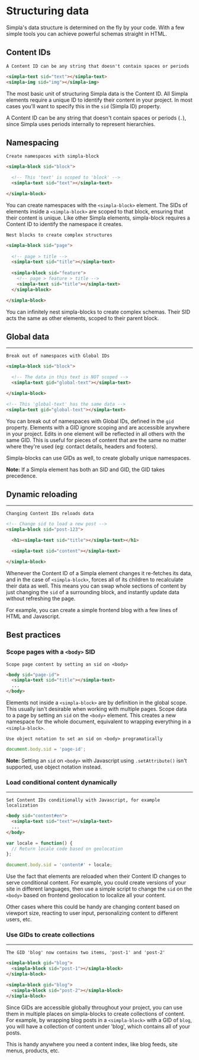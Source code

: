 # Structuring data
Simpla's data structure is determined on the fly by your code. With a few simple tools you can achieve powerful schemas straight in HTML.

## Content IDs
```comment
A Content ID can be any string that doesn't contain spaces or periods
```

```html
<simpla-text sid="text"></simpla-text>
<simpla-img sid="img"></simpla-img>
```

The most basic unit of structuring Simpla data is the Content ID. All Simpla elements require a unique ID to identify their content in your project. In most cases you'll want to specify this in the `sid` (Simpla ID) property. 

A Content ID can be any string that doesn't contain spaces or periods (`.`), since Simpla uses periods internally to represent hierarchies.


## Namespacing

```comment
Create namespaces with simpla-block
```

```html
<simpla-block sid="block">

  <!-- This 'text' is scoped to 'block' -->
  <simpla-text sid="text"></simpla-text>

</simpla-block>
```

You can create namespaces with the `<simpla-block>` element. The SIDs of elements inside a `<simpla-block>` are scoped to that block, ensuring that their content is unique. Like other Simpla elements, simpla-block requires a Content ID to identify the namespace it creates.

```comment
Nest blocks to create complex structures
```

```html
<simpla-block sid="page">
 
  <!-- page > title -->
  <simpla-text sid="title"></simpla-text>
  
  <simpla-block sid="feature">
    <!-- page > feature > title -->
    <simpla-text sid="title"></simpla-text>
  </simpla-block>

</simpla-block>
```

You can infinitely nest simpla-blocks to create complex schemas. Their SID acts the same as other elements, scoped to their parent block.

## Global data

<hr>

```comment
Break out of namespaces with Global IDs
```

```html
<simpla-block sid="block">

  <!-- The data in this text is NOT scoped -->
  <simpla-text gid="global-text"></simpla-text>

</simpla-block>

<!-- This 'global-text' has the same data -->
<simpla-text gid="global-text"></simpla-text>
```

You can break out of namespaces with Global IDs, defined in the `gid` property. Elements with a GID ignore scoping and are accessible anywhere in your project. Edits in one element will be reflected in all others with the same GID. This is useful for pieces of content that are the same no matter where they're used (eg: contact details, headers and footers).

Simpla-blocks can use GIDs as well, to create globally unique namespaces.

**Note:** If a Simpla element has both an SID and GID, the GID takes precedence.


## Dynamic reloading 

<hr>

```comment
Changing Content IDs reloads data
```

```html
<!-- Change sid to load a new post -->
<simpla-block sid="post-123">

  <h1><simpla-text sid="title"></simpla-text></h1>

  <simpla-text sid="content"></simpla-text>

</simpla-block>
```

Whenever the Content ID of a Simpla element changes it re-fetches its data, and in the case of `<simpla-block>`, forces all of its children to recalculate their data as well. This means you can swap whole sections of content by just changing the `sid` of a surrounding block, and instantly update data without refreshing the page.

For example, you can create a simple frontend blog with a few lines of HTML and Javascript.

## Best practices

### Scope pages with a `<body>` SID

```comment
Scope page content by setting an sid on <body>
```

```html
<body sid="page-id">
  <simpla-text sid="title"></simpla-text>
  ...
</body>
```

Elements not inside a `<simpla-block>` are by definition in the global scope. This usually isn't desirable when working with multiple pages. Scope data to a page by setting an `sid` on the `<body>` element. This creates a new namespace for the whole document, equivalent to wrapping everything in a `<simpla-block>`.

```comment
Use object notation to set an sid on <body> programatically
```

```javascript
document.body.sid = 'page-id';
```

**Note:** Setting an `sid` on `<body>` with Javascript using `.setAttribute()` isn't supported, use object notation instead.

### Load conditional content dynamically

<hr>

```comment
Set Content IDs conditionally with Javascript, for example localization
```

```html
<body sid="content#en">
  <simpla-text sid="text"></simpla-text>
  ...
</body>
```

```js
var locale = function() {
  // Return locale code based on geolocation
};

document.body.sid = 'content#' + locale;
```

Use the fact that elements are reloaded when their Content ID changes to serve conditional content. For example, you could create versions of your site in different languages, then use a simple script to change the `sid` on the `<body>` based on frontend geolocation to localize all your content. 

Other cases where this could be handy are changing content based on viewport size, reacting to user input, personalizing content to different users, etc.

### Use GIDs to create collections  

<hr>

```comment
The GID 'blog' now contains two items, 'post-1' and 'post-2'
```

```html
<simpla-block gid="blog">
  <simpla-block sid="post-1"></simpla-block>
</simpla-block>

<simpla-block gid="blog">
  <simpla-block sid="post-2"></simpla-block>
</simpla-block>
```

Since GIDs are accessible globally throughout your project, you can use them in multiple places on simpla-blocks to create collections of content. For example, by wrapping blog posts in a `<simpla-block>` with a GID of `blog`, you will have a collection of content under 'blog', which contains all of your posts. 

This is handy anywhere you need a content index, like blog feeds, site menus, products, etc.
